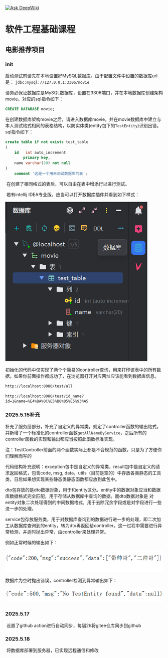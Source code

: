 [![Ask DeepWiki](https://deepwiki.com/badge.svg)](https://deepwiki.com/csdstar/MovieRecommender-backend)
# 软件工程基础课程
## 电影推荐项目
### init
​		启动测试前请先在本地设置好MySQL数据库。由于配置文件中设置的数据库url是：
`jdbc:mysql://127.0.0.1:3306/movie`

​		请务必保证数据库是MySQL数据库，设置在3306端口，并在本地数据库创建架构movie。对应的sql指令如下：

```sql
CREATE DATABASE movie;
```

​		在创建数据库架构movie之后，请进入数据库movie，并在movie数据库中建立与本人测试格式相同的表格结构，以防实体类(entity包下的`TestEntity`)识别出错。sql指令如下：

```sql
create table if not exists test_table
(
    id   int auto_increment
        primary key,
    name varchar(20) not null
)
    comment '这是一个用来测试数据库的表';
```

​		在创建了相同格式的表后，可以自由在表中增添行以进行测试。

​		若有intellij IDEA专业版，应当可以打开数据库插件并看到如下样式：

![image-20250512215426902](assets/image-20250512215426902.png)

​		初始化的代码中仅实现了两个个简易的controller查询，用来打印该表中的所有数据。如果你前面操作都成功了，在浏览器打开对应网址应该能看到数据库信息。

```http
http://localhost:8080/test/all

http://localhost:8080/test/id_name?id=1&name=%E4%BA%8C%E5%B8%85%E5%93%A5
```



### 2025.5.15补充

​		补充了服务层部分，补充了自定义的异常类，规定了controller函数的输出格式，并新增了一个标准化的controller函数`getAllNameByService`，之后所有的controller函数的实现和输出都应当按照此函数标准实现。

​		注：TestController前面的两个函数实际上都是不合规范的函数，只是为了方便你们理解而写的

​		代码结构补充说明：exception包中是自定义的异常类，result包中是自定义的请求返回格式，包含code, msg, data，utils（目前是空的）中存放各类静态的工具类，日后如果想实现某些静态类静态函数都应放到此包中。

​		dto包存放的是dto数据对象，用于和entity区分。entity中的数据对象应当和数据库数据格式完全匹配，用于存储从数据库中查询的数据。而dto数据对象是 对entity对象二次处理得到的中间数据格式，用于去除冗余字段或是对字段进行一些进一步的处理。

​		service包存放服务类，用于对数据库查询到的数据进行进一步的处理，即二次加工从数据库查询到的entity，转为dto再返回给controller。这一过程中需要进行异常检测，并适时抛出异常，由controller来处理异常。

例如正常时候的输出如下：

![image-20250515173155914](assets/image-20250515173155914.png)

数据库为空时抛出错误，controller检测到异常输出如下：

![image-20250515174048735](assets/image-20250515174048735.png)

### 2025.5.17
​		设置了github action进行自动同步，每隔2h将gitee仓库同步到github

### 2025.5.18
​		将数据库部署到服务器，已实现远程通信和修改